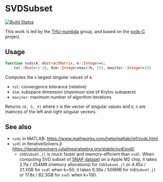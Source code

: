 # SVDSubset

[![Build Status](https://github.com/stevenlele/SVDSubset.jl/actions/workflows/CI.yml/badge.svg?branch=main)](https://github.com/stevenlele/SVDSubset.jl/actions/workflows/CI.yml?query=branch%3Amain)

This work is led by the [THU-numbda](https://github.com/THU-numbda) group, and based on the [svds-C](https://github.com/XuFengthucs/svds-c) project.

## Usage

```julia
function svds(A::AbstractMatrix, k::Integer=6;
    tol::Real=1e-10, dim::Integer=max(3k, 15), maxiter::Integer=10)
```

Computes the `k` largest singular values of `A`.

- `tol`: convergence tolerance (relative)
- `dim`: subspace dimension (maximum size of Krylov subspace)
- `maxiter`: maximum number of algorithm iterations

Returns `(U, S, V)` where `S` is the vector of singular values and
`U`, `V` are matrices of the left and right singular vectors.

## See also

- `svds` in MATLAB: https://www.mathworks.com/help/matlab/ref/svds.html
- `svdl` in IterativeSolvers.jl: https://iterativesolvers.julialinearalgebra.org/stable/svd/svdl/
  - `SVDSubset.jl` is much faster and memory-efficient than `svdl`. When computing SVD subset of
    [SNAP dataset](https://snap.stanford.edu/data/soc-Slashdot0902.html) on a Apple M2 chip,
    it takes 2.11s / 254MB (memory allocations) for `SVDSubset.jl` or 4.45s / 21.3GB for `svdl` when k=50;
    it takes 6.36s / 506MB for `SVDSubset.jl` or 17.8s / 82.3GB for `svdl` when k=100.
